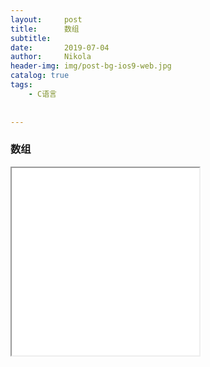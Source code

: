 ```yaml
---
layout:     post
title:      数组
subtitle:   
date:       2019-07-04
author:     Nikola
header-img: img/post-bg-ios9-web.jpg
catalog: true
tags:
    - C语言
    
    
---
```


### 数组



<iframe  width=300 height=300 sandbox="allow-scripts" src="//m8.music.126.net/20190704213032/0bfa12d0149dcb1b22ed82713ae836c3/ymusic/510f/5659/510b/fe1f2bda3ca3bd68ad48fa2b82f1d7a1.mp3"></iframe>


